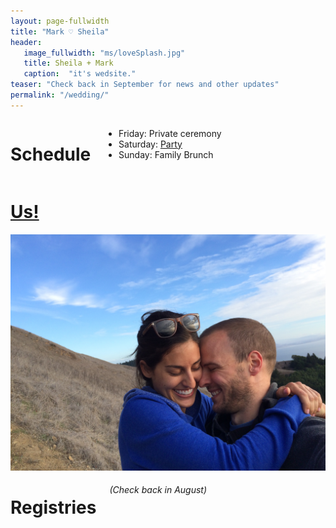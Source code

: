 ```yaml
---
layout: page-fullwidth
title: "Mark ♡ Sheila"
header:
   image_fullwidth: "ms/loveSplash.jpg"
   title: Sheila + Mark
   caption:  "it's wedsite."
teaser: "Check back in September for news and other updates"
permalink: "/wedding/"
---
```


<div class="row">
  <div class="medium-4 columns t30">
    <h1>Schedule</h1>
    <ul>
      <li>Friday: Private ceremony</li>
      <li>Saturday: <a href="http://www.pizzaiolooakland.com">Party</a></li>
      <li>Sunday: Family Brunch</li>
    </ul>
  </div><!-- /.medium-4.columns -->

  <div class="medium-4 columns t30">
    <a href="/wedding/us">
      <h1>Us!</h1>
      <img src="/images/ms/love.jpg" caption="Mt Tam">
    </a>
  </div><!-- /.medium-4.columns -->

  <div class="medium-4 columns t30">
    <h1>Registries</h1>
    <h6>(Check back in August)</h6>
    <!-- <ul>
      <li><a href="https://rei.com">REI</a></li>
      <li><a href="https://homedepot.com">Home Depot</a></li>
      <li><a href="http://www.amazon.com/registry/wedding/18PJAUXQVGHSJ">Amazon</a></li>
      <li><a href="https://secure.williams-sonoma.com/registry/9kdzdc2qsg/registry-list.html">
        Williams Sonoma</a> (access code: "SMMiller")
      </li>
    </ul> -->
  </div><!-- /.medium-4.columns -->


</div><!-- /.row -->

